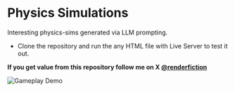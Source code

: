 # Physics Simulations
Interesting physics-sims generated via LLM prompting.

- Clone the repository and run the any HTML file with Live Server to test it out.

**If you get value from this repository follow me on X [@renderfiction](https://x.com/renderfiction)**

![Gameplay Demo](demo.gif)
